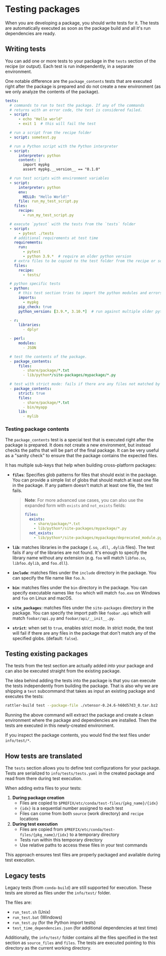 # Testing packages

When you are developing a package, you should write tests for it. The tests are
automatically executed as soon as the package build and all it's run dependencies
are ready.

## Writing tests

You can add one or more tests to your package in the `tests` section of the recipe (or output).
Each test is run independently, in a separate environment.

One notable difference are the `package_contents` tests that are executed right after the package
is prepared and do not create a new environment (as we only analyze the contents of the package).

```yaml title="recipe.yaml"
tests:
  # commands to run to test the package. If any of the commands
  # returns with an error code, the test is considered failed.
  - script:
      - echo "Hello world"
      - exit 1  # this will fail the test

  # run a script from the recipe folder
  - script: sometest.py

  # run a Python script with the Python interpreter
  - script:
      interpreter: python
      content: |
        import mypkg
        assert mypkg.__version__ == "0.1.0"

  # run test scripts with environment variables
  - script:
      interpreter: python
      env:
        HELLO: "Hello World!"
      file: run_my_test_script.py
    files:
      recipe:
        - run_my_test_script.py

  # execute `pytest` with the tests from the `tests` folder
  - script:
      - pytest ./tests
    # additional requirements at test time
    requirements:
      run:
        - pytest
        - python 3.9.*  # require an older python version
    # extra files to be copied to the test folder from the recipe or source directory
    files:
      recipe:
        - tests/

  # python specific tests
  - python:
      # this test section tries to import the python modules and errors if it can't
      imports:
        - mypkg
      pip_check: true
      python_version: [3.9.*, 3.10.*]  # run against multiple older python versions

  - r:
      libraries:
        - dplyr

  - perl:
      modules:
        - JSON

  # test the contents of the package.
  - package_contents:
      files:
        - share/package/*.txt
        - lib/python*/site-packages/mypackage/*.py

  # test with strict mode: fails if there are any files not matched by the globs
  - package_contents:
      strict: true
      files:
        - share/package/*.txt
        - bin/myapp
      lib:
        - mylib
```

### Testing package contents

The `package_contents` test is a special test that is executed right after the
package is prepared. It does not create a new environment, but instead checks the paths that will be part of the final package.
It can be very useful as a "sanity check" to ensure that the package contains the expected files.

It has multiple sub-keys that help when building cross-platform packages:

- **`files`**: Specifies glob patterns for files that should exist in the package. You can provide a simple list of globs that should match at least one file in the package. If any pattern doesn't match at least one file, the test fails.

  > **Note**: For more advanced use cases, you can also use the expanded form with `exists` and `not_exists` fields:
  > ```yaml
  > files:
  >   exists:
  >     - share/package/*.txt
  >     - lib/python*/site-packages/mypackage/*.py
  >   not_exists:
  >     - lib/python*/site-packages/mypackage/deprecated_module.py
  > ```
- **`lib`**: matches libraries in the package (`.so`, `.dll`, `.dylib` files). The test fails if any of the libraries are not found. It's enough to specify the library name without any extension (e.g. `foo` will match `libfoo.so`, `libfoo.dylib`, and `foo.dll`).
- **`include`**: matches files under the `include` directory in the package. You can specify the file name like `foo.h`.
- **`bin`**: matches files under the `bin` directory in the package. You can specify executable names like `foo` which will match `foo.exe` on Windows and `foo` on Linux and macOS.
- **`site_packages`**: matches files under the `site-packages` directory in the package. You can specify the import path like `foobar.api` which will match `foobar/api.py` and `foobar/api/__init__.py`.
- **`strict`**: when set to `true`, enables strict mode. In strict mode, the test will fail if there are any files in the package that don't match any of the specified globs. (default: `false`).

## Testing existing packages

The tests from the test section are actually added _into_ your package and
can also be executed straight from the existing package.

The idea behind adding the tests into the package is that you can execute the
tests independently from building the package. That is also why we are shipping
a `test` subcommand that takes as input an existing package and executes the
tests:

```bash
rattler-build test --package-file ./xtensor-0.24.6-h60d57d3_0.tar.bz2
```

Running the above command will extract the package and create a clean
environment where the package and dependencies are installed. Then the tests are
executed in this newly-created environment.

If you inspect the package contents, you would find the test files under
`info/test/*`.

## How tests are translated

The `tests` section allows you to define test configurations for your package.
Tests are serialized to `info/tests/tests.yaml` in the created package and read from there during test execution.

When adding extra files to your tests:

1. **During package creation**
     - Files are copied to `$PREFIX/etc/conda/test-files/{pkg_name}/{idx}`
     - `{idx}` is a sequential number assigned to each test
     - Files can come from both `source` (work directory) and `recipe` locations
2. **During test execution**
     - Files are copied from `$PREFIX/etc/conda/test-files/{pkg_name}/{idx}` to a temporary directory
     - Tests run within this temporary directory
     - Use relative paths to access these files in your test commands

This approach ensures test files are properly packaged and available during test execution.

## Legacy tests

Legacy tests (from `conda-build`) are still supported for execution. These tests
are stored as files under the `info/test/` folder.

The files are:

- `run_test.sh` (Unix)
- `run_test.bat` (Windows)
- `run_test.py` (for the Python import tests)
- `test_time_dependencies.json` (for additional dependencies at test time)

Additionally, the `info/test/` folder contains all the files specified in the test
section as `source_files` and `files`. The tests are executed pointing to this
directory as the current working directory.
